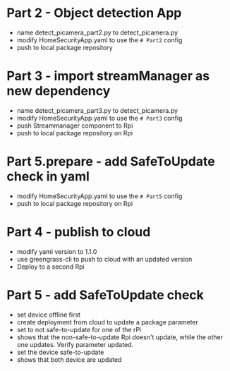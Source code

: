 # Part 2 - Object detection App
* name detect_picamera_part2.py to detect_picamera.py
* modify HomeSecurityApp.yaml to use the `# Part2` config
* push to local package repository

# Part 3 - import streamManager as new dependency
* name detect_picamera_part3.py to detect_picamera.py
* modify HomeSecurityApp.yaml to use the `# Part3` config
* push Streammanager component to Rpi 
* push to local package repository on Rpi

# Part 5.prepare - add SafeToUpdate check in yaml
* modify HomeSecurityApp.yaml to use the `# Part5` config
* push to local package repository on Rpi

# Part 4 - publish to cloud
* modify yaml version to 1.1.0
* use greengrass-cli to push to cloud with an updated version
* Deploy to a second Rpi

# Part 5 - add SafeToUpdate check
* set device offline first
* create deployment from cloud to update a package parameter 
* set to not safe-to-update for one of the rPi
* shows that the non-safe-to-update Rpi doesn't update, while the other one updates. Verify parameter updated.
* set the device safe-to-update
* shows that both device are updated